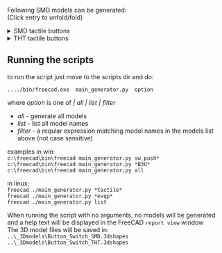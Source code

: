 Following SMD models can be generated:    
(Click entry to unfold/fold)  
<details>  
  <summary>SMD tactile buttons</summary>  

- SW_SPST_B3S-1000      
- SW_SPST_B3S-1100      
- SW_SPST_B3SL-1002P      
- SW_SPST_B3SL-1022P      
- SW_SPST_B3U-1100P-B      
- SW_SPST_B3U-1100P      
- SW_SPST_Omron_B3FS-100xP      
- SW_SPST_Omron_B3FS-101xP      
- SW_SPST_Omron_B3FS-105xP      
- SW_push_1P1T_NO_CK_KSC6xxJxxx      
- SW_push_1P1T_NO_CK_KSC7xxJxxx      
- SW_SPST_EVPBF
- SW_SPST_EVQP0
- SW_SPST_EVQP2
- SW_SPST_Panasonic_EVQPL_3PL_5PL_PT_A08
- SW_SPST_Panasonic_EVQPL_3PL_5PL_PT_A15
- SW_PUSH_6mm_H9.5mm
- SW_SPST_SKQG_WithStem
- SW_SPST_SKQG_WithoutStem
- SW_SPST_TL3305A
- SW_SPST_TL3305B
- SW_SPST_TL3305C
- SW_Push_SPST_NO_Alps_SKRK
- SW_Push_1P1T_NO_CK_PTS125Sx43PSMTR
- SW_Push_1P1T_NO_CK_PTS125Sx85PSMTR
- SW_Push_1P1T_NO_CK_PTS125Sx73PSMTR
- SW_Push_1P1T_NO_CK_PTS125Sx43SMTR
- SW_Push_1P1T_NO_CK_PTS125Sx85SMTR
- SW_Push_1P1T_NO_CK_PTS125Sx73SMTR
- Panasonic_EVQPUJ_EVQPUA
- Panasonic_EVQPUK_EVQPUB
- Panasonic_EVQPUL_EVQPUC
- Panasonic_EVQPUM_EVQPUD
- SW_SPST_EVQP7A
- SW_SPST_EVQP7C
- SW_SPST_B3U-3000P-B
- SW_SPST_B3U-3000P
- SW_SPST_B3U-3100P-B
- SW_SPST_B3U-3100P
- SW_Push_1P1T-SH_NO_CK_KMR2xxG
- SW_Push_1P1T_NO_CK_KMR2
- SW_SPST_PTS810
</details>

<details>  
  <summary>THT tactile buttons</summary>
      
- SW_TH_Tactile_Omron_B3F-10xx
- SW_TH_Tactile_Omron_B3F-11xx
- SW_Tactile_Straight_KSA0Axx1LFTR
- SW_Tactile_Straight_KSL0Axx1LFTR
- SW_PUSH_6mm_H8.5mm
- SW_PUSH-12mm
- SW_PUSH-12mm_Wuerth-430476085716
</details>

## Running the scripts
      

to run the script just move to the scripts dir and do:

`..../bin/freecad.exe  main_generator.py  option`       

where *option* is one of *| all | list | filter*      
- *all* - generate all models    
- *list* - list all model names     
- *filter* - a reqular expression matching model names in the models list above (not case sensitive)   
     
examples in win:    
`c:\freecad\bin\freecad main_generator.py sw_push*`            
`c:\freecad\bin\freecad main_generator.py *B3U*`           
`c:\freecad\bin\freecad main_generator.py all`        
        
in linux:   
`freecad ./main_generator.py *tactile*`           
`freecad ./main_generator.py *evqp*`          
`freecad ./main_generator.py list`              
       
         
When running the script with no arguments, no models will be generated and a help text will be displayed in the FreeCAD `report view` window     
The 3D model files will be saved in:    
`..\_3Dmodels\Button_Switch_SMD.3dshapes`    
`..\_3Dmodels\Button_Switch_THT.3dshapes`    


